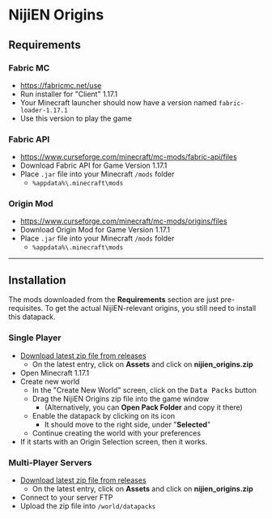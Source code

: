 # NijiEN Origins

## Requirements

### Fabric MC
* https://fabricmc.net/use
* Run installer for "Client" 1.17.1
* Your Minecraft launcher should now have a version named `fabric-loader-1.17.1`
* Use this version to play the game

### Fabric API
* https://www.curseforge.com/minecraft/mc-mods/fabric-api/files
* Download Fabric API for Game Version 1.17.1
* Place `.jar` file into your Minecraft `/mods` folder
  * `%appdata%\.minecraft\mods`

### Origin Mod
* https://www.curseforge.com/minecraft/mc-mods/origins/files
* Download Origin Mod for Game Version 1.17.1
* Place `.jar` file into your Minecraft `/mods` folder
  * `%appdata%\.minecraft\mods`

----

## Installation

The mods downloaded from the **Requirements** section are just pre-requisites. To get the actual NijiEN-relevant origins, you still need to install this datapack.

### Single Player
* [Download latest zip file from releases](https://github.com/vtuber-origins/nijisanji_en_origins/releases)
  * On the latest entry, click on **Assets** and click on **nijien_origins.zip**
* Open Minecraft 1.17.1
* Create new world
  * In the "Create New World" screen, click on the <kbd>Data Packs</kbd> button
  * Drag the NijiEN Origins zip file into the game window
    * (Alternatively, you can **Open Pack Folder** and copy it there)
  * Enable the datapack by clicking on its icon
    * It should move to the right side, under "**Selected**"
  * Continue creating the world with your preferences
* If it starts with an Origin Selection screen, then it works.

### Multi-Player Servers
* [Download latest zip file from releases](https://github.com/vtuber-origins/nijisanji_en_origins/releases)
  * On the latest entry, click on **Assets** and click on **nijien_origins.zip**
* Connect to your server FTP
* Upload the zip file into `/world/datapacks`
